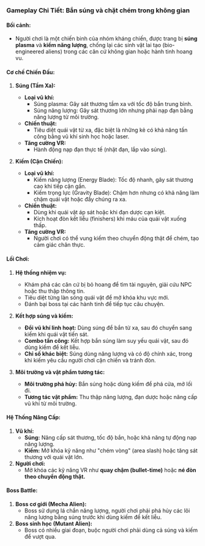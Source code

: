 ### **Gameplay Chi Tiết: Bắn súng và chặt chém trong không gian**

#### **Bối cảnh:**

- Người chơi là một chiến binh của nhóm kháng chiến, được trang bị **súng plasma** và **kiếm năng lượng**, chống lại các sinh vật lai tạo (bio-engineered aliens) trong các căn cứ không gian hoặc hành tinh hoang vu.

#### **Cơ chế Chiến Đấu:**

1. **Súng (Tầm Xa):**
    
    - **Loại vũ khí:**
        - Súng plasma: Gây sát thương tầm xa với tốc độ bắn trung bình.
        - Súng năng lượng: Gây sát thương lớn nhưng phải nạp đạn bằng năng lượng từ môi trường.
    - **Chiến thuật:**
        - Tiêu diệt quái vật từ xa, đặc biệt là những kẻ có khả năng tấn công bằng vũ khí sinh học hoặc laser.
    - **Tăng cường VR:**
        - Hành động nạp đạn thực tế (nhặt đạn, lắp vào súng).
2. **Kiếm (Cận Chiến):**
    
    - **Loại vũ khí:**
        - Kiếm năng lượng (Energy Blade): Tốc độ nhanh, gây sát thương cao khi tiếp cận gần.
        - Kiếm trọng lực (Gravity Blade): Chậm hơn nhưng có khả năng làm chậm quái vật hoặc đẩy chúng ra xa.
    - **Chiến thuật:**
        - Dùng khi quái vật áp sát hoặc khi đạn dược cạn kiệt.
        - Kích hoạt đòn kết liễu (finishers) khi máu của quái vật xuống thấp.
    - **Tăng cường VR:**
        - Người chơi có thể vung kiếm theo chuyển động thật để chém, tạo cảm giác chân thực.

#### **Lối Chơi:**

1. **Hệ thống nhiệm vụ:**
    
    - Khám phá các căn cứ bị bỏ hoang để tìm tài nguyên, giải cứu NPC hoặc thu thập thông tin.
    - Tiêu diệt từng làn sóng quái vật để mở khóa khu vực mới.
    - Đánh bại boss tại các hành tinh để tiếp tục câu chuyện.
2. **Kết hợp súng và kiếm:**
    
    - **Đổi vũ khí linh hoạt:** Dùng súng để bắn từ xa, sau đó chuyển sang kiếm khi quái vật tiến sát.
    - **Combo tấn công:** Kết hợp bắn súng làm suy yếu quái vật, sau đó dùng kiếm để kết liễu.
    - **Chỉ số khác biệt:** Súng dùng năng lượng và có độ chính xác, trong khi kiếm yêu cầu người chơi cận chiến và tránh đòn.
3. **Môi trường và vật phẩm tương tác:**
    
    - **Môi trường phá hủy:** Bắn súng hoặc dùng kiếm để phá cửa, mở lối đi.
    - **Tương tác vật phẩm:** Thu thập năng lượng, đạn dược hoặc nâng cấp vũ khí từ môi trường.

#### **Hệ Thống Nâng Cấp:**

1. **Vũ khí:**
    - **Súng:** Nâng cấp sát thương, tốc độ bắn, hoặc khả năng tự động nạp năng lượng.
    - **Kiếm:** Mở khóa kỹ năng như "chém vòng" (area slash) hoặc tăng sát thương với quái vật lớn.
2. **Người chơi:**
    - Mở khóa các kỹ năng VR như **quay chậm (bullet-time)** hoặc **né đòn theo chuyển động thật.**

#### **Boss Battle:**

1. **Boss cơ giới (Mecha Alien):**
    - Boss sử dụng lá chắn năng lượng, người chơi phải phá hủy các lõi năng lượng bằng súng trước khi dùng kiếm để kết liễu.
2. **Boss sinh học (Mutant Alien):**
    - Boss có nhiều giai đoạn, buộc người chơi phải dùng cả súng và kiếm để vượt qua.